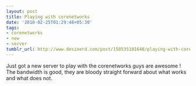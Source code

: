 ```yaml
---
layout: post
title: Playing with corenetworks
date: '2010-02-25T01:29:48+05:30'
tags:
- corenetworks
- new
- server
tumblr_url: http://www.desinerd.com/post/150535101648/playing-with-corenetworks
---
```

Just got a new server to play with the corenetworks guys are awesome ! The bandwidth is good, they are bloody straight forward about what works and what does not.
